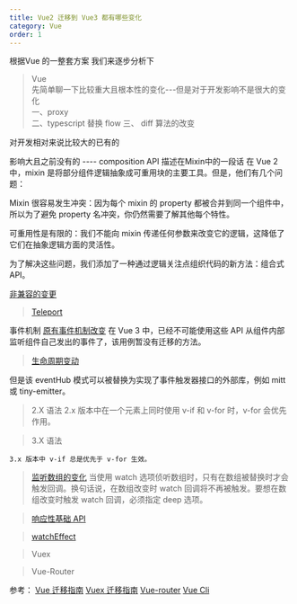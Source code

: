 ```yaml
---
title: Vue2 迁移到 Vue3 都有哪些变化
category: Vue
order: 1
---
```


根据Vue 的一整套方案 我们来逐步分析下

> Vue   
  先简单聊一下比较重大且根本性的变化---但是对于开发影响不是很大的变化    
  一、proxy  
  二、typescript  替换 flow
  三、 diff 算法的改变

  对开发相对来说比较大的已有的


  影响大且之前没有的 ---- composition API
  描述在Mixin中的一段话
  在 Vue 2 中，mixin 是将部分组件逻辑抽象成可重用块的主要工具。但是，他们有几个问题：

  Mixin 很容易发生冲突：因为每个 mixin 的 property 都被合并到同一个组件中，所以为了避免 property 名冲突，你仍然需要了解其他每个特性。

  可重用性是有限的：我们不能向 mixin 传递任何参数来改变它的逻辑，这降低了它们在抽象逻辑方面的灵活性。

  为了解决这些问题，我们添加了一种通过逻辑关注点组织代码的新方法：组合式 API。
  
  [非兼容的变更](https://v3.cn.vuejs.org/guide/migration/introduction.html#%E5%85%A8%E5%B1%80-api)

  > [Teleport](https://v3.cn.vuejs.org/guide/teleport.html#%E4%B8%8E-vue-components-%E4%B8%80%E8%B5%B7%E4%BD%BF%E7%94%A8)
  

  事件机制 [原有事件机制改变](https://v3.cn.vuejs.org/guide/migration/events-api.html#%E8%BF%81%E7%A7%BB%E7%AD%96%E7%95%A5) 
  在 Vue 3 中，已经不可能使用这些 API 从组件内部监听组件自己发出的事件了，该用例暂没有迁移的方法。
  > [生命周期变动](https://v3.cn.vuejs.org/api/options-lifecycle-hooks.html#rendertracked)


  但是该 eventHub 模式可以被替换为实现了事件触发器接口的外部库，例如 mitt 或 tiny-emitter。

  > 2.X 语法
    2.x 版本中在一个元素上同时使用 v-if 和 v-for 时，v-for 会优先作用。
  
  > 3.X 语法

    3.x 版本中 v-if 总是优先于 v-for 生效。


  > [监听数组的变化](https://v3.cn.vuejs.org/guide/migration/watch.html#%E6%A6%82%E8%A7%88)
    当使用 watch 选项侦听数组时，只有在数组被替换时才会触发回调。换句话说，在数组改变时 watch 回调将不再被触发。要想在数组改变时触发 watch 回调，必须指定 deep 选项。

  > [响应性基础 API](https://v3.cn.vuejs.org/api/basic-reactivity.html#reactive)

  >[watchEffect](https://v3.cn.vuejs.org/api/computed-watch-api.html#watcheffect)



  
> Vuex   

> Vue-Router   




参考：
[Vue 迁移指南](https://v3.cn.vuejs.org/guide/migration/introduction.html)
[Vuex 迁移指南](https://next.vuex.vuejs.org/zh/guide/migrating-to-4-0-from-3-x.html)
[Vue-router](https://next.router.vuejs.org/zh/guide/migration/index.html)
[Vue Cli](https://cli.vuejs.org/zh/guide/)